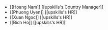 - [[Hoang Nam]] [[upskills's Country Manager]]
- [[Phuong Uyen]] [[upskills's HR]]
- [[Xuan Ngoc]] [[upskills's HR]]
- [[Bich Ho]] [[upskills's HR]]